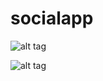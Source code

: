 # socialapp


![alt tag](https://github.com/rahul-connect/FlutterSocial/blob/master/screenshots/Screenshot_20191212-173200.png?raw=true)

![alt tag](https://github.com/rahul-connect/FlutterSocial/blob/master/screenshots/Screenshot_20191212-173213.png?raw=true)
